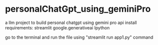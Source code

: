 # personalChatGpt_using_geminiPro

a llm project to build personal chatgpt using gemini pro api 
install requirements:
                streamlit
                google.generativeai
                Ipython
                
go to the terminal and run the file using "streamlit run app1.py" command
